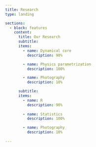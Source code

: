 ```yaml
---
title: Research
type: landing

sections:
  - block: features
    content:
      title: Our Research
      subtitle: 
      items:
        - name: Dynamical core
          description: 90%

        - name: Physics parametrization
          description: 100%

        - name: Photography
          description: 10%

      subtitle: 
      items:
        - name: R
          description: 90%
          
        - name: Statistics
          description: 100%

        - name: Photography
          description: 10%
          
---
```

